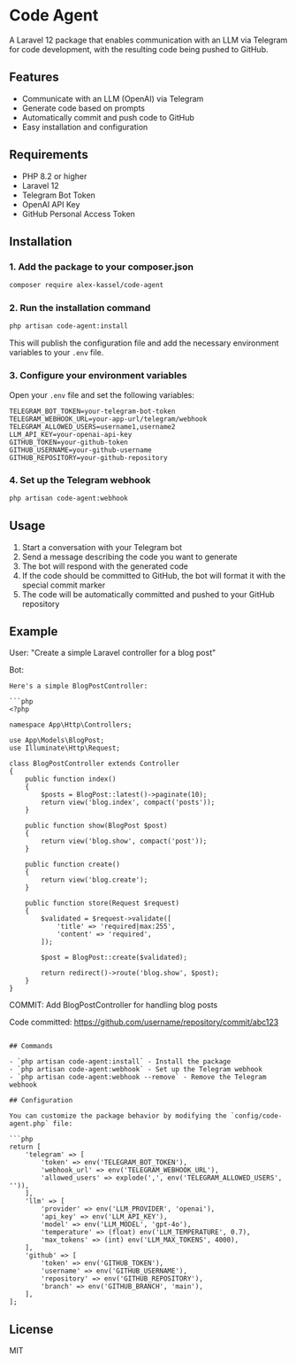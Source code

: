 # Code Agent

A Laravel 12 package that enables communication with an LLM via Telegram for code development, with the resulting code being pushed to GitHub.

## Features

- Communicate with an LLM (OpenAI) via Telegram
- Generate code based on prompts
- Automatically commit and push code to GitHub
- Easy installation and configuration

## Requirements

- PHP 8.2 or higher
- Laravel 12
- Telegram Bot Token
- OpenAI API Key
- GitHub Personal Access Token

## Installation

### 1. Add the package to your composer.json

```bash
composer require alex-kassel/code-agent
```

### 2. Run the installation command

```bash
php artisan code-agent:install
```

This will publish the configuration file and add the necessary environment variables to your `.env` file.

### 3. Configure your environment variables

Open your `.env` file and set the following variables:

```
TELEGRAM_BOT_TOKEN=your-telegram-bot-token
TELEGRAM_WEBHOOK_URL=your-app-url/telegram/webhook
TELEGRAM_ALLOWED_USERS=username1,username2
LLM_API_KEY=your-openai-api-key
GITHUB_TOKEN=your-github-token
GITHUB_USERNAME=your-github-username
GITHUB_REPOSITORY=your-github-repository
```

### 4. Set up the Telegram webhook

```bash
php artisan code-agent:webhook
```

## Usage

1. Start a conversation with your Telegram bot
2. Send a message describing the code you want to generate
3. The bot will respond with the generated code
4. If the code should be committed to GitHub, the bot will format it with the special commit marker
5. The code will be automatically committed and pushed to your GitHub repository

## Example

User: "Create a simple Laravel controller for a blog post"

Bot:
```
Here's a simple BlogPostController:

```php
<?php

namespace App\Http\Controllers;

use App\Models\BlogPost;
use Illuminate\Http\Request;

class BlogPostController extends Controller
{
    public function index()
    {
        $posts = BlogPost::latest()->paginate(10);
        return view('blog.index', compact('posts'));
    }

    public function show(BlogPost $post)
    {
        return view('blog.show', compact('post'));
    }

    public function create()
    {
        return view('blog.create');
    }

    public function store(Request $request)
    {
        $validated = $request->validate([
            'title' => 'required|max:255',
            'content' => 'required',
        ]);

        $post = BlogPost::create($validated);

        return redirect()->route('blog.show', $post);
    }
}
```

COMMIT: Add BlogPostController for handling blog posts

Code committed: https://github.com/username/repository/commit/abc123
```

## Commands

- `php artisan code-agent:install` - Install the package
- `php artisan code-agent:webhook` - Set up the Telegram webhook
- `php artisan code-agent:webhook --remove` - Remove the Telegram webhook

## Configuration

You can customize the package behavior by modifying the `config/code-agent.php` file:

```php
return [
    'telegram' => [
        'token' => env('TELEGRAM_BOT_TOKEN'),
        'webhook_url' => env('TELEGRAM_WEBHOOK_URL'),
        'allowed_users' => explode(',', env('TELEGRAM_ALLOWED_USERS', '')),
    ],
    'llm' => [
        'provider' => env('LLM_PROVIDER', 'openai'),
        'api_key' => env('LLM_API_KEY'),
        'model' => env('LLM_MODEL', 'gpt-4o'),
        'temperature' => (float) env('LLM_TEMPERATURE', 0.7),
        'max_tokens' => (int) env('LLM_MAX_TOKENS', 4000),
    ],
    'github' => [
        'token' => env('GITHUB_TOKEN'),
        'username' => env('GITHUB_USERNAME'),
        'repository' => env('GITHUB_REPOSITORY'),
        'branch' => env('GITHUB_BRANCH', 'main'),
    ],
];
```

## License

MIT
